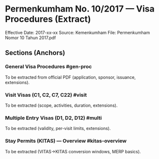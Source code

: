 # Permenkumham No. 10/2017 — Visa Procedures (Extract)

Effective Date: 2017-xx-xx
Source: Kemenkumham
File: Permenkumham Nomor 10 Tahun 2017.pdf

## Sections (Anchors)

### General Visa Procedures #gen-proc
To be extracted from official PDF (application, sponsor, issuance, extensions).

### Visit Visas (C1, C2, C7, C22) #visit
To be extracted (scope, activities, duration, extensions).

### Multiple Entry Visas (D1, D2, D12) #multi
To be extracted (validity, per-visit limits, extensions).

### Stay Permits (KITAS) — Overview #kitas-overview
To be extracted (VITAS→KITAS conversion windows, MERP basics).

